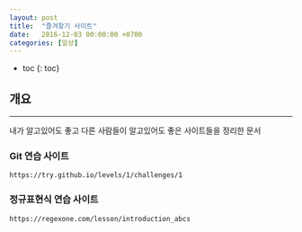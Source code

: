 ```yaml
---
layout: post
title:  "즐겨찾기 사이트"
date:   2016-12-03 00:00:00 +0700
categories: [일상]
---
```


* toc
{: toc}

## 개요
---
내가 알고있어도 좋고 다른 사람들이 알고있어도 좋은 사이트들을 정리한 문서

### Git 연습 사이트

```
https://try.github.io/levels/1/challenges/1
```

### 정규표현식 연습 사이트

```
https://regexone.com/lesson/introduction_abcs
```
